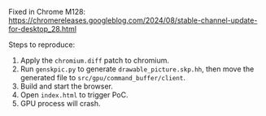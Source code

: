 Fixed in Chrome M128: https://chromereleases.googleblog.com/2024/08/stable-channel-update-for-desktop_28.html

Steps to reproduce:
1. Apply the `chromium.diff` patch to chromium.
2. Run `genskpic.py` to generate `drawable_picture.skp.hh`, then move the generated file to `src/gpu/command_buffer/client`.
3. Build and start the browser.
4. Open `index.html` to trigger PoC.
5. GPU process will crash.
